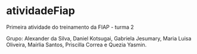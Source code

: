 # atividadeFiap
Primeira atividade do treinamento da FIAP - turma 2 

Grupo: Alexander da Silva, Daniel Kotsugai, Gabriela Jesumary, Maria Luisa Oliveira, Maírlia Santos, Priscilla Correa e Quezia Yasmin. 
